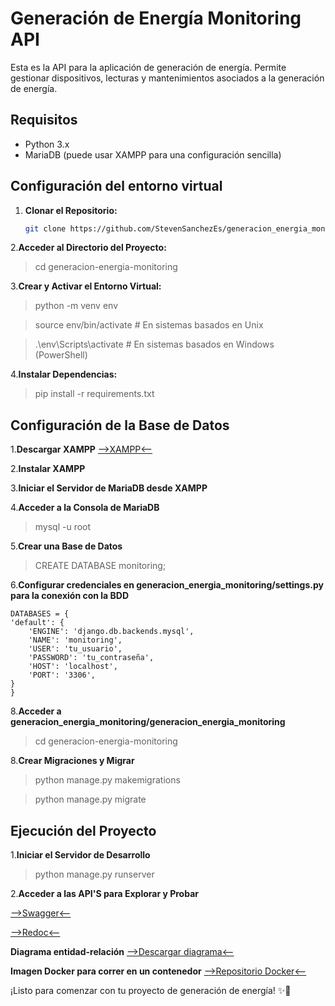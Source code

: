 # Generación de Energía Monitoring API

Esta es la API para la aplicación de generación de energía. Permite gestionar dispositivos, lecturas y mantenimientos asociados a la generación de energía.

## Requisitos

- Python 3.x
- MariaDB (puede usar XAMPP para una configuración sencilla)

## Configuración del entorno virtual

1. **Clonar el Repositorio:**

   ```bash
   git clone https://github.com/StevenSanchezEs/generacion_energia_monitoring.git

2.**Acceder al Directorio del Proyecto:**

> cd generacion-energia-monitoring

3.**Crear y Activar el Entorno Virtual:**

> python -m venv env

> source env/bin/activate      # En sistemas basados en Unix 

> .\env\Scripts\activate       # En sistemas basados en Windows (PowerShell)

4.**Instalar Dependencias:**

> pip install -r requirements.txt

## Configuración de la Base de Datos
1.**Descargar XAMPP**
[-->XAMPP<--](https://www.apachefriends.org/index.html)

2.**Instalar XAMPP**

3.**Iniciar el Servidor de MariaDB desde XAMPP**

4.**Acceder a la Consola de MariaDB**

> mysql -u root

5.**Crear una Base de Datos**

> CREATE DATABASE monitoring;

6.**Configurar credenciales en generacion_energia_monitoring/settings.py para la conexión con la BDD**

    DATABASES = {
    'default': {
        'ENGINE': 'django.db.backends.mysql',
        'NAME': 'monitoring',
        'USER': 'tu_usuario',
        'PASSWORD': 'tu_contraseña',
        'HOST': 'localhost',
        'PORT': '3306',
    }
    }

8.**Acceder a generacion_energia_monitoring/generacion_energia_monitoring**

> cd generacion-energia-monitoring

8.**Crear Migraciones y Migrar**

> python manage.py makemigrations

> python manage.py migrate

## Ejecución del Proyecto

1.**Iniciar el Servidor de Desarrollo**

> python manage.py runserver

2.**Acceder a las API'S para Explorar y Probar**

[-->Swagger<--](http://127.0.0.1:8000/api/swagger/)

[-->Redoc<--](http://127.0.0.1:8000/api/redoc/)

**Diagrama entidad-relación**
[-->Descargar diagrama<--](https://1drv.ms/i/s!ArXfZ0krp14qoie0UKHmZdajbxcX?e=g4dGAq)

**Imagen Docker para correr en un contenedor**
[-->Repositorio Docker<--](https://hub.docker.com/r/stevensanchez/monitoring_energy)

¡Listo para comenzar con tu proyecto de generación de energía! ✨🚀
